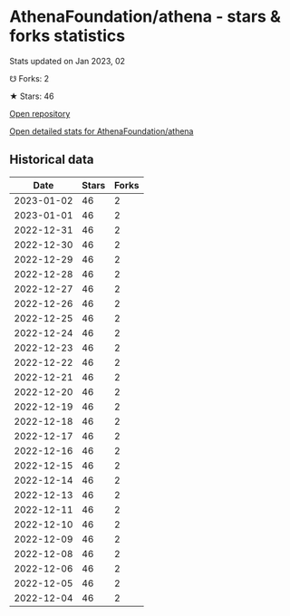 # AthenaFoundation/athena - stars & forks statistics

Stats updated on Jan 2023, 02

☋ Forks: 2

★ Stars: 46

[Open repository](https://github.com/AthenaFoundation/athena)

[Open detailed stats for AthenaFoundation/athena](https://reviewgithub.com/rep/AthenaFoundation/athena)

## Historical data
| Date | Stars | Forks |
|------|-------|-------|
| 2023-01-02 | 46 | 2 | 
| 2023-01-01 | 46 | 2 | 
| 2022-12-31 | 46 | 2 | 
| 2022-12-30 | 46 | 2 | 
| 2022-12-29 | 46 | 2 | 
| 2022-12-28 | 46 | 2 | 
| 2022-12-27 | 46 | 2 | 
| 2022-12-26 | 46 | 2 | 
| 2022-12-25 | 46 | 2 | 
| 2022-12-24 | 46 | 2 | 
| 2022-12-23 | 46 | 2 | 
| 2022-12-22 | 46 | 2 | 
| 2022-12-21 | 46 | 2 | 
| 2022-12-20 | 46 | 2 | 
| 2022-12-19 | 46 | 2 | 
| 2022-12-18 | 46 | 2 | 
| 2022-12-17 | 46 | 2 | 
| 2022-12-16 | 46 | 2 | 
| 2022-12-15 | 46 | 2 | 
| 2022-12-14 | 46 | 2 | 
| 2022-12-13 | 46 | 2 | 
| 2022-12-11 | 46 | 2 | 
| 2022-12-10 | 46 | 2 | 
| 2022-12-09 | 46 | 2 | 
| 2022-12-08 | 46 | 2 | 
| 2022-12-06 | 46 | 2 | 
| 2022-12-05 | 46 | 2 | 
| 2022-12-04 | 46 | 2 | 

